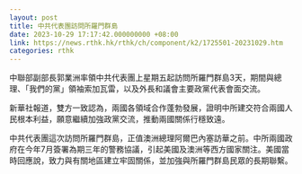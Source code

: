 ```yaml
---
layout: post
title: 中共代表團訪問所羅門群島
date: 2023-10-29 17:17:42.000000000 +08:00
link: https://news.rthk.hk/rthk/ch/component/k2/1725501-20231029.htm
categories: rthk
---
```


中聯部副部長郭業洲率領中共代表團上星期五起訪問所羅門群島3天，期間與總理、「我們的黨」領袖索加瓦雷，以及外長和議會主要政黨代表會面交流。

新華社報道，雙方一致認為，兩國各領域合作蓬勃發展，證明中所建交符合兩國人民根本利益，願意繼續加強政黨交流，推動兩國關係行穩致遠。

中共代表團這次訪問所羅門群島，正值澳洲總理阿爾巴內塞訪華之前。中所兩國政府在今年7月簽署為期三年的警務協議，引起美國及澳洲等西方國家關注。美國當時回應說，致力與有關地區建立牢固關係，並加強與所羅門群島民眾的長期聯繫。
